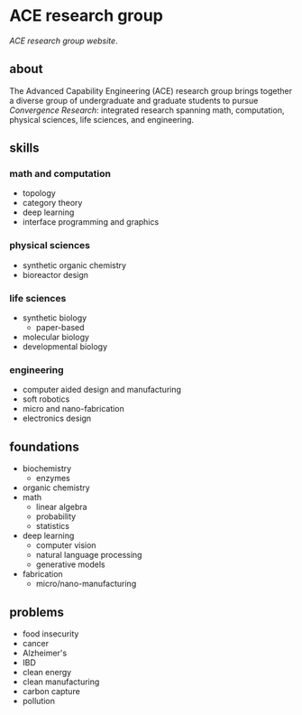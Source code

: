 # ACE research group

_ACE research group website_.

## about
The Advanced Capability Engineering (ACE) research group brings together a diverse group of undergraduate and graduate students to pursue _Convergence Research_: integrated research spanning math, computation, physical sciences, life sciences, and engineering.

## skills

### math and computation
- topology
- category theory
- deep learning
- interface programming and graphics

### physical sciences
- synthetic organic chemistry
- bioreactor design

### life sciences
- synthetic biology
    - paper-based
- molecular biology
- developmental biology

### engineering
- computer aided design and manufacturing
- soft robotics
- micro and nano-fabrication
- electronics design

## foundations
- biochemistry
    - enzymes
- organic chemistry
- math
    - linear algebra
    - probability
    - statistics
- deep learning
    - computer vision
    - natural language processing
    - generative models
- fabrication
    - micro/nano-manufacturing

## problems
- food insecurity
- cancer
- Alzheimer's
- IBD
- clean energy
- clean manufacturing
- carbon capture
- pollution
